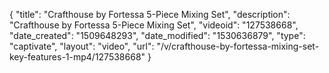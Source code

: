 {
    "title": "Crafthouse by Fortessa 5-Piece Mixing Set",
    "description": "Crafthouse by Fortessa 5-Piece Mixing Set",
    "videoid": "127538668",
    "date_created": "1509648293",
    "date_modified": "1530636879",
    "type": "captivate",
    "layout": "video",
    "url": "\/v\/crafthouse-by-fortessa-mixing-set-key-features-1-mp4\/127538668"
}